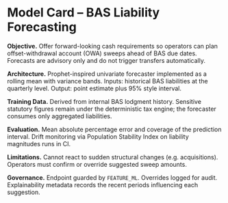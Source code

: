 # Model Card – BAS Liability Forecasting

**Objective.** Offer forward-looking cash requirements so operators can plan offset-withdrawal account (OWA)
sweeps ahead of BAS due dates. Forecasts are advisory only and do not trigger transfers automatically.

**Architecture.** Prophet-inspired univariate forecaster implemented as a rolling mean with variance bands.
Inputs: historical BAS liabilities at the quarterly level. Output: point estimate plus 95% style interval.

**Training Data.** Derived from internal BAS lodgment history. Sensitive statutory figures remain under the
deterministic tax engine; the forecaster consumes only aggregated liabilities.

**Evaluation.** Mean absolute percentage error and coverage of the prediction interval. Drift monitoring via
Population Stability Index on liability magnitudes runs in CI.

**Limitations.** Cannot react to sudden structural changes (e.g. acquisitions). Operators must confirm or
override suggested sweep amounts.

**Governance.** Endpoint guarded by `FEATURE_ML`. Overrides logged for audit. Explainability metadata records
the recent periods influencing each suggestion.
